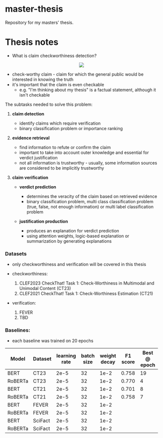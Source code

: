 # master-thesis
Repository for my masters' thesis.

# Thesis notes
- What is claim checkworthiness detection?

<p align="center">
  <img src="https://mitp.silverchair-cdn.com/mitp/content_public/journal/tacl/10/10.1162_tacl_a_00454/4/m_tacl_a_00454_f002.png?Expires=1679678665&Signature=V0KUpjejRK8TBrRnN~-47HwWrcvawCPGgCSLLWs~r36NupVqjPR1FPDhAU3Rf906bSSk8f-8fMKo8f6ZmUF5rszLHNTN~xG2jT7p0YaVhXolR97NTmhvEyLdJ5l3R2uuXmrIeQVieqVSNXXuZpSqigZ4y-AyCj4el7RPZI3yVCZkWGhNwgwrnKPR~DUAnD-Ig4nD97E17kYkPleooQZrstaNxpAmUwDMBIZpoJhie8fHATlnp8GZfoyipzNct6UShcgn~~Esnp2vtNjr~fMe~qAPKXa3UtVV~mPkp1UA080hDT18BWIuTS3Yj9jNJK3ugauUTIFgdevTdNxf5AN36Q__&Key-Pair-Id=APKAIE5G5CRDK6RD3PGA" />
</p>

- check-worthy claim - claim for which the general public would be interested in knowing the truth
- it's important that the claim is even checkable
  - e.g. "I'm thinking about my thesis" is a factual statement, although it isn't checkable 


The subtasks needed to solve this problem:
1. **claim detection** 
    - identify claims which require verification
    - binary classification problem or importance ranking

2. **evidence retrieval** 
    - find information to refute or confirm the claim
    - important to take into account outer knowledge and essential for verdict justification
    - not all information is trustworthy - usually, some information sources are considered to be implicitly trustworthy

3. **claim verification**

    - **verdict prediction**
      - determines the veracity of the claim based on retrieved evidence
      - binary classification problem, multi class classification problem (true, false, not enough information) or multi label classification problem

    - **justification production**
       - produces an explanation for verdict prediction
       - using attention weights, logic-based explanation or summarization by generating explanations
       
### Datasets
- only checkworthiness and verification will be covered in this thesis
- checkworthiness:
  1. CLEF2023 CheckThat! Task 1: Check-Worthiness in Multimodal and Unimodal Content (CT23)
  2. CLEF2021 CheckThat! Task 1: Check-Worthiness Estimation (CT21)

- verification:
  1. FEVER
  2. TBD
  
### Baselines:
- each baseline was trained on 20 epochs

| Model     | Dataset         | learning rate | batch size | weight decay | F1 score | Best @ epoch |
| --------- | --------------- | ------------- | ---------- | ------------ | -------- | ------------ |
| BERT      | CT23            | 2e-5          | 32         | 1e-2         | 0.758    | 19           |
| RoBERTa   | CT23            | 2e-5          | 32         | 1e-2         | 0.770    | 4            |
| BERT      | CT21            | 2e-5          | 32         | 1e-2         | 0.701    | 8            |
| RoBERTa   | CT21            | 2e-5          | 32         | 1e-2         | 0.758    | 7            |
| BERT      | FEVER           | 2e-5          | 32         | 1e-2         |          |              |
| RoBERTa   | FEVER           | 2e-5          | 32         | 1e-2         |          |              |
| BERT      | SciFact         | 2e-5          | 32         | 1e-2         |          |              |
| RoBERTa   | SciFact         | 2e-5          | 32         | 1e-2         |          |              |

